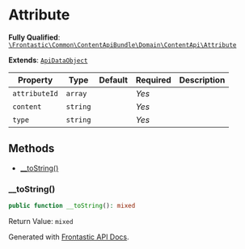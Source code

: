 #  Attribute

**Fully Qualified**: [`\Frontastic\Common\ContentApiBundle\Domain\ContentApi\Attribute`](../../../../../src/php/ContentApiBundle/Domain/ContentApi/Attribute.php)

**Extends**: [`ApiDataObject`](../../../CoreBundle/Domain/ApiDataObject.md)

Property|Type|Default|Required|Description
--------|----|-------|--------|-----------
`attributeId` | `array` |  | *Yes* | 
`content` | `string` |  | *Yes* | 
`type` | `string` |  | *Yes* | 

## Methods

* [__toString()](#__tostring)

### __toString()

```php
public function __toString(): mixed
```

Return Value: `mixed`

Generated with [Frontastic API Docs](https://github.com/FrontasticGmbH/apidocs).
